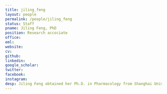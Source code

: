 ```yaml
---
title: jiling_feng
layout: people
permalink: /people/jiling_feng
status: Staff
pname: Jiling Feng, PhD
position: Research accociate 
office: 
eml: 
website:
cv: 
github:
linkedin:
google_scholar: 
twitter: 
facebook: 
instagram:
desp: Jiling Feng obtained her Ph.D. in Pharmacology from Shanghai University of Traditional Chinese Medicine in 2020. She then completed her postdoctoral training at Shuguang Hospital during from 2020 to 2022. Since 2022, she has been affiliated with Shengli's lab as a research associate. Dr. Feng's research is focused on the bioactivity and mechanisms of natural products, with a particular emphasis on the anticancer effects of small molecules associated with autophagy. At Shengli's lab, she is also engaged in the discovery of neoantigens derived from noncoding RNAs. 
---
```

